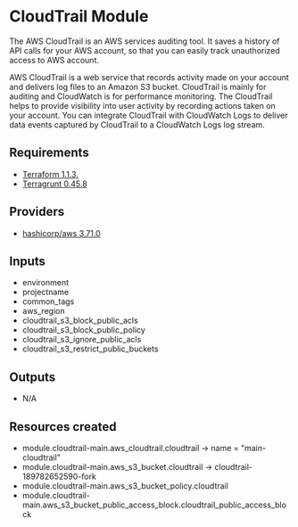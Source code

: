 # CloudTrail Module

The AWS CloudTrail is an AWS services auditing tool. It saves a history of API calls for your AWS account, so that you can easily track unauthorized access to AWS account.

AWS CloudTrail is a web service that records activity made on your account and delivers log files to an Amazon S3 bucket. CloudTrail is mainly for auditing and CloudWatch is for performance monitoring. The CloudTrail helps to provide visibility into user activity by recording actions taken on your account. You can integrate CloudTrail with CloudWatch Logs to deliver data events captured by CloudTrail to a CloudWatch Logs log stream.

## Requirements

- [Terraform 1.1.3.](https://releases.hashicorp.com/terraform/1.1.3/)
- [Terragrunt 0.45.8](https://github.com/gruntwork-io/terragrunt/releases/tag/v0.45.8)

## Providers

- [hashicorp/aws 3.71.0](https://registry.terraform.io/providers/hashicorp/aws/3.71.0)

## Inputs

- environment
- projectname
- common_tags
- aws_region
- cloudtrail_s3_block_public_acls
- cloudtrail_s3_block_public_policy
- cloudtrail_s3_ignore_public_acls
- cloudtrail_s3_restrict_public_buckets

## Outputs

- N/A

## Resources created

- module.cloudtrail-main.aws_cloudtrail.cloudtrail -> name = "main-cloudtrail"
- module.cloudtrail-main.aws_s3_bucket.cloudtrail -> cloudtrail-189782652590-fork
- module.cloudtrail-main.aws_s3_bucket_policy.cloudtrail
- module.cloudtrail-main.aws_s3_bucket_public_access_block.cloudtrail_public_access_block